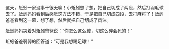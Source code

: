 这天，蚯蚓一家没事干很无聊！小蚯蚓想了想，把自己切成了两段，然后打羽毛球去了。蚯蚓妈妈看到后感觉这方法不错，于是把自己切成四段，去打麻将了！蚯蚓爸爸看到这一幕，想了想，然后就把自己切成了肉沫。

蚯蚓妈妈哭着对蚯蚓爸爸说：“你怎么这么傻，切这么碎会死的！”

蚯蚓爸爸弱弱的回答道：“可是我想踢足球！”
